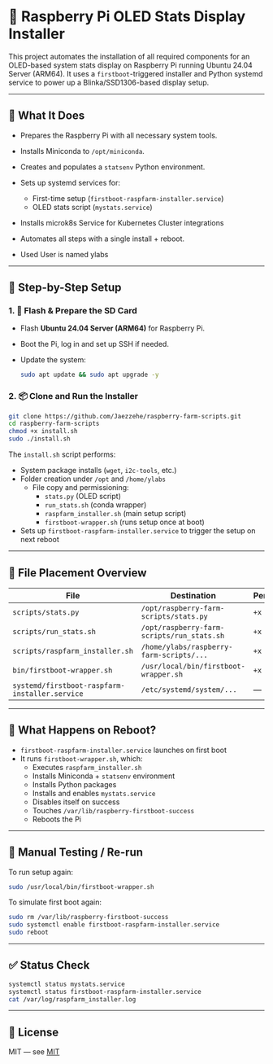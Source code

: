 # 🍓 Raspberry Pi OLED Stats Display Installer

This project automates the installation of all required components for an OLED-based system stats display on Raspberry Pi running Ubuntu 24.04 Server (ARM64). It uses a `firstboot`-triggered installer and Python systemd service to power up a Blinka/SSD1306-based display setup.

---

## 🧰 What It Does

- Prepares the Raspberry Pi with all necessary system tools.
- Installs Miniconda to `/opt/miniconda`.
- Creates and populates a `statsenv` Python environment.
- Sets up systemd services for:
  - First-time setup (`firstboot-raspfarm-installer.service`)
  - OLED stats script (`mystats.service`)
- Installs microk8s Service for Kubernetes Cluster integrations
- Automates all steps with a single install + reboot.

- Used User is named ylabs

---

## 🚀 Step-by-Step Setup

### 1. 🔧 Flash & Prepare the SD Card

- Flash **Ubuntu 24.04 Server (ARM64)** for Raspberry Pi.
- Boot the Pi, log in and set up SSH if needed.
- Update the system:

    ```bash
    sudo apt update && sudo apt upgrade -y
    ```

### 2. 📦 Clone and Run the Installer

```bash
git clone https://github.com/Jaezzehe/raspberry-farm-scripts.git
cd raspberry-farm-scripts
chmod +x install.sh
sudo ./install.sh
```

The `install.sh` script performs:

- System package installs (`wget`, `i2c-tools`, etc.)
- Folder creation under `/opt` and `/home/ylabs`
  - File copy and permissioning:
    - `stats.py` (OLED script)
    - `run_stats.sh` (conda wrapper)
    - `raspfarm_installer.sh` (main setup script)
    - `firstboot-wrapper.sh` (runs setup once at boot)
- Sets up `firstboot-raspfarm-installer.service` to trigger the setup on next reboot

---

## 🧩 File Placement Overview

| File                                      | Destination                                         | Permissions | Owner  |
|--------------------------------------------|-----------------------------------------------------|-------------|--------|
| `scripts/stats.py`                        | `/opt/raspberry-farm-scripts/stats.py`              | `+x`        | root   |
| `scripts/run_stats.sh`                    | `/opt/raspberry-farm-scripts/run_stats.sh`          | `+x`        | root   |
| `scripts/raspfarm_installer.sh`  | `/home/ylabs/raspberry-farm-scripts/...`            | `+x`        | ylabs  |
| `bin/firstboot-wrapper.sh`                 | `/usr/local/bin/firstboot-wrapper.sh`               | `+x`        | root   |
| `systemd/firstboot-raspfarm-installer.service` | `/etc/systemd/system/...`                        | —           | root   |

---

## 🔄 What Happens on Reboot?

- `firstboot-raspfarm-installer.service` launches on first boot
- It runs `firstboot-wrapper.sh`, which:
  - Executes `raspfarm_installer.sh`
  - Installs Miniconda + `statsenv` environment
  - Installs Python packages
  - Installs and enables `mystats.service`
  - Disables itself on success
  - Touches `/var/lib/raspberry-firstboot-success`
  - Reboots the Pi

---

## 🔁 Manual Testing / Re-run

To run setup again:

```bash
sudo /usr/local/bin/firstboot-wrapper.sh
```

To simulate first boot again:

```bash
sudo rm /var/lib/raspberry-firstboot-success
sudo systemctl enable firstboot-raspfarm-installer.service
sudo reboot
```

---

## ✅ Status Check

```bash
systemctl status mystats.service
systemctl status firstboot-raspfarm-installer.service
cat /var/log/raspfarm_installer.log
```

---

## 📜 License

MIT — see [MIT](MIT)
